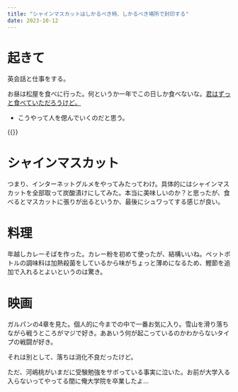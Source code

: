 ```yaml
---
title: "シャインマスカットはしかるべき時、しかるべき場所で封印する"
date: 2023-10-12
---
```


# 起きて
英会話と仕事をする。

お昼は松屋を食べに行った。何というか一年でこの日しか食べないな。[君はずっと食べていただろうけど。](/post/2022-10-12)
- こうやって人を偲んでいくのだと思う。

{{<tweet user="dango_bot" id="1712316843275477460">}}

# シャインマスカット
つまり、インターネットグルメをやってみたってわけ。具体的にはシャインマスカットを全部取って炭酸漬けにしてみた。本当に美味しいのか？と思ったが、食べるとマスカットに張りが出るというか、最後にシュワってする感じが良い。

# 料理
年越しカレーそばを作った。カレー粉を初めて使ったが、結構いいね。ペットボトルの調味料は加熱殺菌をしているから味がちょっと薄めになるため、鰹節を追加で入れるとよいというのは驚き。

# 映画
ガルパンの4章を見た。個人的に今までの中で一番お気に入り。雪山を滑り落ちながら戦うところがマジで好き。ああいう何が起こっているのかわからないタイプの戦闘が好き。

それは別として、落ちは消化不良だったけど。

ただ、河嶋桃がいまだに受験勉強をサボっている事実に泣いた。お前が大学入る入らないってやってる間に俺大学院を卒業したよ...